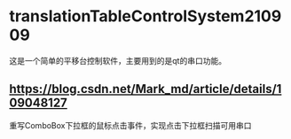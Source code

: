# translationTableControlSystem210909

这是一个简单的平移台控制软件，主要用到的是qt的串口功能。


## https://blog.csdn.net/Mark_md/article/details/109048127
重写ComboBox下拉框的鼠标点击事件，实现点击下拉框扫描可用串口

